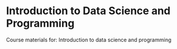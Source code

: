 # Introduction to Data Science and Programming
Course materials for: Introduction to data science and programming
